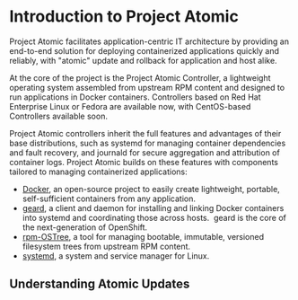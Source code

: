 # Introduction to Project Atomic

Project Atomic facilitates application-centric IT architecture by providing an end-to-end solution for deploying containerized applications quickly and reliably, with "atomic" update and rollback for application and host alike.

At the core of the project is the Project Atomic Controller, a lightweight operating system assembled from upstream RPM content and designed to run applications in Docker containers. Controllers based on Red Hat Enterprise Linux or Fedora are available now, with CentOS-based Controllers available soon. 

Project Atomic controllers inherit the full features and advantages of their base distributions, such as systemd for managing container dependencies and fault recovery, and journald for secure aggregation and attribution of container logs. Project Atomic builds on these features with components tailored to managing containerized applications:

* [Docker](https://www.docker.io/), an open-source project to easily create lightweight, portable, self-sufficient containers from any application. 
* [geard](https://github.com/smarterclayton/geard), a client and daemon for installing and linking Docker containers into systemd and coordinating those across hosts.  geard is the core of the next-generation of OpenShift.
* [rpm-OSTree](http://rpm-ostree.cloud.fedoraproject.org/#/), a tool for managing bootable, immutable, versioned filesystem trees from upstream RPM content. 
* [systemd](http://www.freedesktop.org/wiki/Software/systemd/), a system and service manager for Linux. 

## Understanding Atomic Updates


